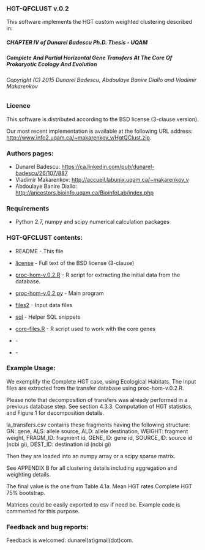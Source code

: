 ### HGT-QFCLUST v.0.2

This software implements the HGT custom weighted clustering described in:

##### CHAPTER IV of Dunarel Badescu Ph.D. Thesis - UQAM 
##### Complete And Partial Horizontal Gene Transfers At The Core Of Prokaryotic Ecology And Evolution


###### Copyright (C) 2015 Dunarel Badescu, Abdoulaye Banire Diallo and Vladimir Makarenkov

### Licence 
   This software is distributed according to the BSD license (3-clause version).

   Our most recent implementation is available at the following URL address:
   http://www.info2.uqam.ca/~makarenkov_v/HgtQClust.zip.

### Authors pages:
  * Dunarel Badescu:         https://ca.linkedin.com/pub/dunarel-badescu/26/107/887
  * Vladimir Makarenkov:     http://accueil.labunix.uqam.ca/~makarenkov_v
  * Abdoulaye Banire Diallo: http://ancestors.bioinfo.uqam.ca/BioinfoLab/index.php
  
### Requirements
   * Python 2.7, numpy and scipy numerical calculation packages

 
### HGT-QFCLUST contents:

  * README  - This file 
  * [license](license) - Full text of the BSD license (3-clause)
  
  * [proc-hom-v.0.2.R](proc-hom-v.0.2.R) - R script for extracting the initial data from the database.
  * [proc-hom-v.0.2.py](proc-hom-v.0.2.py) - Main program  
  * [files2](files2) - Input data files
  * [sql](sql) - Helper SQL snippets 
  * [core-files.R](core-files.R) - R script used to work with the core genes
  * []() - 
  * []() - 
      
 
### Example Usage:

  We exemplify the Complete HGT case, using Ecological Habitats.
  The Input files are extracted from the transfer database using proc-hom-v.0.2.R.
  
  Please note that decomposition of transfers was already performed in a previous database step.
  See section 4.3.3. Computation of HGT statistics, and Figure 1 for decomposition details.
  
  la_transfers.csv contains these fragments having the following structure:
  GN: gene,
  ALS: allele source,
  ALD: allele destination,
  WEIGHT: fragment weight,
  FRAGM_ID: fragment id,
  GENE_ID: gene id,
  SOURCE_ID: source id (ncbi gi),
  DEST_ID: destination id (ncbi gi)
  
  
  Then they are loaded into an numpy array or a scipy sparse matrix.
  
  See APPENDIX B for all clustering details including aggregation and weighting details.
  
  The final value is the one from Table 4.1a. Mean HGT rates Complete HGT 75% bootstrap.
  
  Matrices could be easily exported to csv if need be.
  Example code is commented for this purpose.
  

### Feedback and bug reports:
   Feedback is welcomed: dunarel(at)gmail(dot)com.

